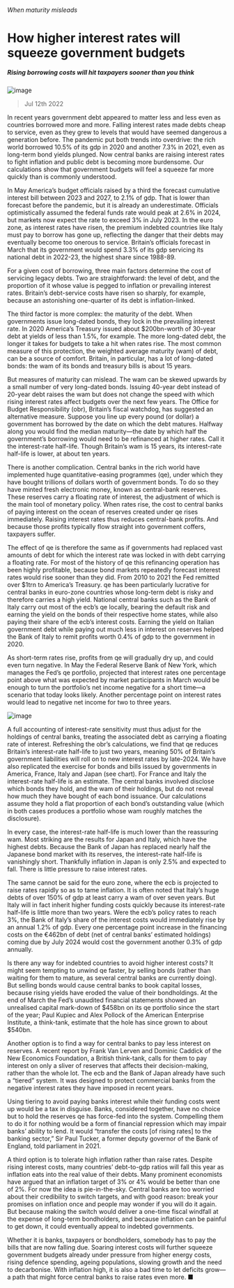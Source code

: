 ###### When maturity misleads
# How higher interest rates will squeeze government budgets 
##### Rising borrowing costs will hit taxpayers sooner than you think 
![image](images/20220716_FND001.jpg) 
> Jul 12th 2022 
In recent years government debt appeared to matter less and less even as countries borrowed more and more. Falling interest rates made debts cheap to service, even as they grew to levels that would have seemed dangerous a generation before. The pandemic put both trends into overdrive: the rich world borrowed 10.5% of its gdp in 2020 and another 7.3% in 2021, even as long-term bond yields plunged. Now central banks are raising interest rates to fight inflation and public debt is becoming more burdensome. Our calculations show that government budgets will feel a squeeze far more quickly than is commonly understood. 
In May America’s budget officials raised by a third the forecast cumulative interest bill between 2023 and 2027, to 2.1% of gdp. That is lower than forecast before the pandemic, but it is already an underestimate. Officials optimistically assumed the federal funds rate would peak at 2.6% in 2024, but markets now expect the rate to exceed 3% in July 2023. In the euro zone, as interest rates have risen, the premium indebted countries like Italy must pay to borrow has gone up, reflecting the danger that their debts may eventually become too onerous to service. Britain’s officials forecast in March that its government would spend 3.3% of its gdp servicing its national debt in 2022-23, the highest share since 1988-89. 
For a given cost of borrowing, three main factors determine the cost of servicing legacy debts. Two are straightforward: the level of debt, and the proportion of it whose value is pegged to inflation or prevailing interest rates. Britain’s debt-service costs have risen so sharply, for example, because an astonishing one-quarter of its debt is inflation-linked.
The third factor is more complex: the maturity of the debt. When governments issue long-dated bonds, they lock in the prevailing interest rate. In 2020 America’s Treasury issued about $200bn-worth of 30-year debt at yields of less than 1.5%, for example. The more long-dated debt, the longer it takes for budgets to take a hit when rates rise. The most common measure of this protection, the weighted average maturity (wam) of debt, can be a source of comfort. Britain, in particular, has a lot of long-dated bonds: the wam of its bonds and treasury bills is about 15 years.
But measures of maturity can mislead. The wam can be skewed upwards by a small number of very long-dated bonds. Issuing 40-year debt instead of 20-year debt raises the wam but does not change the speed with which rising interest rates affect budgets over the next few years. The Office for Budget Responsibility (obr), Britain’s fiscal watchdog, has suggested an alternative measure. Suppose you line up every pound (or dollar) a government has borrowed by the date on which the debt matures. Halfway along you would find the median maturity—the date by which half the government’s borrowing would need to be refinanced at higher rates. Call it the interest-rate half-life. Though Britain’s wam is 15 years, its interest-rate half-life is lower, at about ten years.
There is another complication. Central banks in the rich world have implemented huge quantitative-easing programmes (qe), under which they have bought trillions of dollars worth of government bonds. To do so they have minted fresh electronic money, known as central-bank reserves. These reserves carry a floating rate of interest, the adjustment of which is the main tool of monetary policy. When rates rise, the cost to central banks of paying interest on the ocean of reserves created under qe rises immediately. Raising interest rates thus reduces central-bank profits. And because those profits typically flow straight into government coffers, taxpayers suffer.
The effect of qe is therefore the same as if governments had replaced vast amounts of debt for which the interest rate was locked in with debt carrying a floating rate. For most of the history of qe this refinancing operation has been highly profitable, because bond markets repeatedly forecast interest rates would rise sooner than they did. From 2010 to 2021 the Fed remitted over $1trn to America’s Treasury. qe has been particularly lucrative for central banks in euro-zone countries whose long-term debt is risky and therefore carries a high yield. National central banks such as the Bank of Italy carry out most of the ecb’s qe locally, bearing the default risk and earning the yield on the bonds of their respective home states, while also paying their share of the ecb’s interest costs. Earning the yield on Italian government debt while paying out much less in interest on reserves helped the Bank of Italy to remit profits worth 0.4% of gdp to the government in 2020.
As short-term rates rise, profits from qe will gradually dry up, and could even turn negative. In May the Federal Reserve Bank of New York, which manages the Fed’s qe portfolio, projected that interest rates one percentage point above what was expected by market participants in March would be enough to turn the portfolio’s net income negative for a short time—a scenario that today looks likely. Another percentage point on interest rates would lead to negative net income for two to three years. 
![image](images/20220716_FNC146.png) 

A full accounting of interest-rate sensitivity must thus adjust for the holdings of central banks, treating the associated debt as carrying a floating rate of interest. Refreshing the obr’s calculations, we find that qe reduces Britain’s interest-rate half-life to just two years, meaning 50% of Britain’s government liabilities will roll on to new interest rates by late-2024. We have also replicated the exercise for bonds and bills issued by governments in America, France, Italy and Japan (see chart). For France and Italy the interest-rate half-life is an estimate. The central banks involved disclose which bonds they hold, and the wam of their holdings, but do not reveal how much they have bought of each bond issuance. Our calculations assume they hold a flat proportion of each bond’s outstanding value (which in both cases produces a portfolio whose wam roughly matches the disclosure).
In every case, the interest-rate half-life is much lower than the reassuring wam. Most striking are the results for Japan and Italy, which have the highest debts. Because the Bank of Japan has replaced nearly half the Japanese bond market with its reserves, the interest-rate half-life is vanishingly short. Thankfully inflation in Japan is only 2.5% and expected to fall. There is little pressure to raise interest rates. 
The same cannot be said for the euro zone, where the ecb is projected to raise rates rapidly so as to tame inflation. It is often noted that Italy’s huge debts of over 150% of gdp at least carry a wam of over seven years. But Italy will in fact inherit higher funding costs quickly because its interest-rate half-life is little more than two years. Were the ecb’s policy rates to reach 3%, the Bank of Italy’s share of the interest costs would immediately rise by an annual 1.2% of gdp. Every one percentage point increase in the financing costs on the €462bn of debt (net of central banks’ estimated holdings) coming due by July 2024 would cost the government another 0.3% of gdp annually. 
Is there any way for indebted countries to avoid higher interest costs? It might seem tempting to unwind qe faster, by selling bonds (rather than waiting for them to mature, as several central banks are currently doing). But selling bonds would cause central banks to book capital losses, because rising yields have eroded the value of their bondholdings. At the end of March the Fed’s unaudited financial statements showed an unrealised capital mark-down of $458bn on its qe portfolio since the start of the year; Paul Kupiec and Alex Pollock of the American Enterprise Institute, a think-tank, estimate that the hole has since grown to about $540bn.
Another option is to find a way for central banks to pay less interest on reserves. A recent report by Frank Van Lerven and Dominic Caddick of the New Economics Foundation, a British think-tank, calls for them to pay interest on only a sliver of reserves that affects their decision-making, rather than the whole lot. The ecb and the Bank of Japan already have such a “tiered” system. It was designed to protect commercial banks from the negative interest rates they have imposed in recent years.
Using tiering to avoid paying banks interest while their funding costs went up would be a tax in disguise. Banks, considered together, have no choice but to hold the reserves qe has force-fed into the system. Compelling them to do it for nothing would be a form of financial repression which may impair banks’ ability to lend. It would “transfer the costs [of rising rates] to the banking sector,” Sir Paul Tucker, a former deputy governor of the Bank of England, told parliament in 2021. 
A third option is to tolerate high inflation rather than raise rates. Despite rising interest costs, many countries’ debt-to-gdp ratios will fall this year as inflation eats into the real value of their debts. Many prominent economists have argued that an inflation target of 3% or 4% would be better than one of 2%. For now the idea is pie-in-the-sky. Central banks are too worried about their credibility to switch targets, and with good reason: break your promises on inflation once and people may wonder if you will do it again. But because making the switch would deliver a one-time fiscal windfall at the expense of long-term bondholders, and because inflation can be painful to get down, it could eventually appeal to indebted governments.
Whether it is banks, taxpayers or bondholders, somebody has to pay the bills that are now falling due. Soaring interest costs will further squeeze government budgets already under pressure from higher energy costs, rising defence spending, ageing populations, slowing growth and the need to decarbonise. With inflation high, it is also a bad time to let deficits grow—a path that might force central banks to raise rates even more. ■

